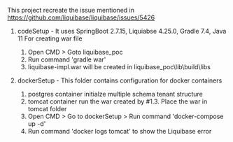 This project recreate the issue mentioned in https://github.com/liquibase/liquibase/issues/5426
1. codeSetup - It uses SpringBoot 2.7.15, Liquiabse 4.25.0, Gradle 7.4, Java 11
   For creating war file
   1. Open CMD > Goto liquibase_poc
   2. Run command 'gradle war'
   3. liquibase-impl.war will be created in liquibase_poc\lib\build\libs
      
2. dockerSetup - This folder contains configuration for docker containers
   1. postgres container initialze multiple schema tenant structure
   2. tomcat container run the war created by #1.3. Place the war in tomcat folder
   3. Open CMD > Go to dockerSetup > Run command 'docker-compose up -d'
   4. Run command 'docker logs tomcat' to show the Liquibase error 

